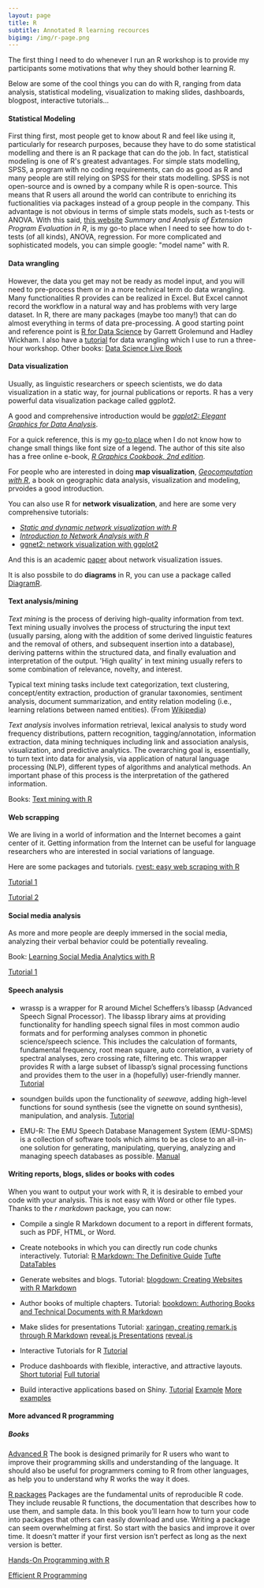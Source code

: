 ```yaml
---
layout: page
title: R
subtitle: Annotated R learning recources
bigimg: /img/r-page.png
---
```


The first thing I need to do whenever I run an R workshop is to provide my participants some motivations that why they should bother learning R. 

Below are some of the cool things you can do with R, ranging from data analysis, statistical modeling, visualization to making slides, dashboards, blogpost, interactive tutorials...

#### Statistical Modeling
First thing first, most people get to know about R and feel like using it, particularly for research purposes, because they have to do some statistical modelling and there is an R package that can do the job. In fact, statistical modeling is one of R's greatest advantages. For simple stats modelling, SPSS, a program with no coding requirements, can do as good as R and many people are still relying on SPSS for their stats modelling. SPSS is not open-source and is owned by a company while R is open-source. This means that R users all around the world can contribute to enriching its fuctionalities via packages instead of a group people in the company. This advantage is not obvious in terms of simple stats models, such as t-tests or ANOVA. With this said, [this website](https://rcompanion.org/handbook/index.html) *Summary and Analysis of Extension Program Evaluation in R*, is my go-to place when I need to see how to do t-tests (of all kinds), ANOVA, regression. For more complicated and sophisticated models, you can simple google: "model name" with R.

#### Data wrangling

However, the data you get may not be ready as model input, and you will need to pre-process them or in a more technical term do data wrangling. Many functionalities R provides can be realized in Excel. But Excel cannot record the workflow in a natural way and has problems with very large dataset. In R, there are many packages (maybe too many!) that can do almost everything in terms of data pre-processing. A good starting point and reference point is [R for Data Science](https://r4ds.had.co.nz/) by Garrett Grolemund and Hadley Wickham. I also have a [tutorial](https://juqiangj.github.io/DH_Data_wrangling/) for data wrangling which I use to run a three-hour workshop.
Other books:
[Data Science Live Book](https://livebook.datascienceheroes.com/index.html)

#### Data visualization
Usually, as linguistic researchers or speech scientists, we do data visualization in a static way, for journal publications or reports. R has a very powerful data visualization package called ggplot2. 

A good and comprehensive introduction would be [*ggplot2: Elegant Graphics for Data Analysis*](https://ggplot2-book.org/index.html).

For a quick reference, this is my [go-to place](http://www.cookbook-r.com/Graphs/) when I do not know how to change small things like font size of a legend. The author of this site also has a free online e-book, [*R Graphics Cookbook, 2nd edition*](https://r-graphics.org/).

For people who are interested in doing **map visualization**, [*Geocomputation with R*](https://geocompr.robinlovelace.net/), a book on geographic data analysis, visualization and modeling, prvoides a good introduction.

You can also use R for **network visualization**, and here are some very comprehensive tutorials:

* [*Static and dynamic network visualization with R*](http://kateto.net/network-visualization)
* [*Introduction to Network Analysis with R*](https://www.jessesadler.com/post/network-analysis-with-r/)
* [ggnet2: network visualization with ggplot2](https://briatte.github.io/ggnet/)

And this is an academic [paper](https://journal.r-project.org/archive/2017/RJ-2017-023/index.html) about network visualization issues.

It is also possbile to do **diagrams** in R, you can use a package called [DiagramR](https://rich-iannone.github.io/DiagrammeR/).

#### Text analysis/mining

*Text mining* is the process of deriving high-quality information from text. Text mining usually involves the process of structuring the input text (usually parsing, along with the addition of some derived linguistic features and the removal of others, and subsequent insertion into a database), deriving patterns within the structured data, and finally evaluation and interpretation of the output. 'High quality' in text mining usually refers to some combination of relevance, novelty, and interest. 

Typical text mining tasks include text categorization, text clustering, concept/entity extraction, production of granular taxonomies, sentiment analysis, document summarization, and entity relation modeling (i.e., learning relations between named entities). (From [Wikipedia](https://en.wikipedia.org/wiki/Text_mining))

*Text analysis* involves information retrieval, lexical analysis to study word frequency distributions, pattern recognition, tagging/annotation, information extraction, data mining techniques including link and association analysis, visualization, and predictive analytics. The overarching goal is, essentially, to turn text into data for analysis, via application of natural language processing (NLP), different types of algorithms and analytical methods. An important phase of this process is the interpretation of the gathered information.

Books: [Text mining with R](https://www.tidytextmining.com/index.html)

#### Web scrapping
We are living in a world of information and the Internet becomes a gaint center of it. Getting information from the Internet can be useful for language researchers who are interested in social variations of language.

Here are some packages and tutorials.
[rvest: easy web scraping with R](https://blog.rstudio.com/2014/11/24/rvest-easy-web-scraping-with-r/) 

[Tutorial 1](https://www.datacamp.com/community/tutorials/r-web-scraping-rvest) 

[Tutorial 2](https://www.analyticsvidhya.com/blog/2017/03/beginners-guide-on-web-scraping-in-r-using-rvest-with-hands-on-knowledge/)

#### Social media analysis
As more and more people are deeply immersed in the social media, analyzing their verbal behavior could be potentially revealing. 

Book: [Learning Social Media Analytics with R](https://learning.oreilly.com/library/view/learning-social-media/9781787127524/)

[Tutorial 1](http://pablobarbera.com/big-data-upf/html/02a-networks-intro-visualization.html)

#### Speech analysis

* wrassp is a wrapper for R around Michel Scheffers’s libassp (Advanced Speech Signal Processor). The libassp library aims at providing functionality for handling speech signal files in most common audio formats and for performing analyses common in phonetic science/speech science. This includes the calculation of formants, fundamental frequency, root mean square, auto correlation, a variety of spectral analyses, zero crossing rate, filtering etc. This wrapper provides R with a large subset of libassp’s signal processing functions and provides them to the user in a (hopefully) user-friendly manner. [Tutorial](https://cran.r-project.org/web/packages/wrassp/vignettes/wrassp_intro.html)

* soundgen builds upon the functionality of *seewave*, adding high-level functions for sound synthesis (see the vignette on sound synthesis), manipulation, and analysis. [Tutorial](https://cran.r-project.org/web/packages/soundgen/vignettes/acoustic_analysis.html)

* EMU-R: The EMU Speech Database Management System (EMU-SDMS) is a collection of software tools which aims to be as close to an all-in-one solution for generating, manipulating, querying, analyzing and managing speech databases as possible. [Manual](https://ips-lmu.github.io/The-EMU-SDMS-Manual/index.html)

#### Writing reports, blogs, slides or books with codes
When you want to output your work with R, it is desirable to embed your code with your analysis. This is not easy with Word or other file types. Thanks to the *r markdown* package,  you can now:

* Compile a single R Markdown document to a report in different formats, such as PDF, HTML, or Word.

* Create notebooks in which you can directly run code chunks interactively.
Tutorial: [R Markdown: The Definitive Guide](https://bookdown.org/yihui/rmarkdown/) [Tufte](https://rstudio.github.io/tufte/) [DataTables](https://rstudio.github.io/DT/)

* Generate websites and blogs.
Tutorial: [blogdown: Creating Websites with R Markdown](https://bookdown.org/yihui/blogdown/)

* Author books of multiple chapters.
Tutorial: [bookdown: Authoring Books and Technical Documents with R Markdown](https://bookdown.org/yihui/bookdown/)

* Make slides for presentations
Tutorial: [xaringan, creating remark.js through R Markdown](https://github.com/yihui/xaringan) [reveal.js Presentations](https://bookdown.org/yihui/rmarkdown/revealjs.html) [reveal.js](https://github.com/hakimel/reveal.js#markdown)

* Interactive Tutorials for R [Tutorial](https://rstudio.github.io/learnr/#overview)

* Produce dashboards with flexible, interactive, and attractive layouts. [Short tutorial](https://bookdown.org/yihui/rmarkdown/dashboards.html) [Full tutorial](https://rmarkdown.rstudio.com/flexdashboard/)

* Build interactive applications based on Shiny. [Tutorial](https://shiny.rstudio.com/tutorial/) [Example](https://shiny.rstudio.com/gallery/word-cloud.html) [More examples](https://shiny.rstudio.com/gallery/)

#### More advanced R programming

##### Books

[Advanced R](https://adv-r.hadley.nz/)
The book is designed primarily for R users who want to improve their programming skills and understanding of the language. It should also be useful for programmers coming to R from other languages, as help you to understand why R works the way it does.

[R packages](https://r-pkgs.org/)
Packages are the fundamental units of reproducible R code. They include reusable R functions, the documentation that describes how to use them, and sample data. In this book you’ll learn how to turn your code into packages that others can easily download and use. Writing a package can seem overwhelming at first. So start with the basics and improve it over time. It doesn’t matter if your first version isn’t perfect as long as the next version is better.

[Hands-On Programming with R](https://rstudio-education.github.io/hopr/)

[Efficient R Programming](https://bookdown.org/csgillespie/efficientR/introduction.html)

